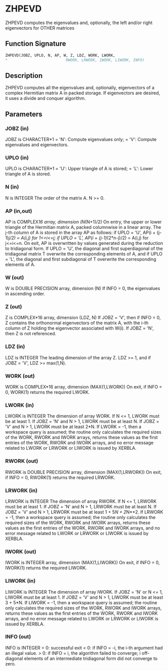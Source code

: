 # ZHPEVD

ZHPEVD computes the eigenvalues and, optionally, the left and/or right eigenvectors for OTHER matrices

## Function Signature

```fortran
ZHPEVD(JOBZ, UPLO, N, AP, W, Z, LDZ, WORK, LWORK,
*                          RWORK, LRWORK, IWORK, LIWORK, INFO)
```

## Description


 ZHPEVD computes all the eigenvalues and, optionally, eigenvectors of
 a complex Hermitian matrix A in packed storage.  If eigenvectors are
 desired, it uses a divide and conquer algorithm.


## Parameters

### JOBZ (in)

JOBZ is CHARACTER*1 = 'N': Compute eigenvalues only; = 'V': Compute eigenvalues and eigenvectors.

### UPLO (in)

UPLO is CHARACTER*1 = 'U': Upper triangle of A is stored; = 'L': Lower triangle of A is stored.

### N (in)

N is INTEGER The order of the matrix A. N >= 0.

### AP (in,out)

AP is COMPLEX*16 array, dimension (N*(N+1)/2) On entry, the upper or lower triangle of the Hermitian matrix A, packed columnwise in a linear array. The j-th column of A is stored in the array AP as follows: if UPLO = 'U', AP(i + (j-1)*j/2) = A(i,j) for 1<=i<=j; if UPLO = 'L', AP(i + (j-1)*(2*n-j)/2) = A(i,j) for j<=i<=n. On exit, AP is overwritten by values generated during the reduction to tridiagonal form. If UPLO = 'U', the diagonal and first superdiagonal of the tridiagonal matrix T overwrite the corresponding elements of A, and if UPLO = 'L', the diagonal and first subdiagonal of T overwrite the corresponding elements of A.

### W (out)

W is DOUBLE PRECISION array, dimension (N) If INFO = 0, the eigenvalues in ascending order.

### Z (out)

Z is COMPLEX*16 array, dimension (LDZ, N) If JOBZ = 'V', then if INFO = 0, Z contains the orthonormal eigenvectors of the matrix A, with the i-th column of Z holding the eigenvector associated with W(i). If JOBZ = 'N', then Z is not referenced.

### LDZ (in)

LDZ is INTEGER The leading dimension of the array Z. LDZ >= 1, and if JOBZ = 'V', LDZ >= max(1,N).

### WORK (out)

WORK is COMPLEX*16 array, dimension (MAX(1,LWORK)) On exit, if INFO = 0, WORK(1) returns the required LWORK.

### LWORK (in)

LWORK is INTEGER The dimension of array WORK. If N <= 1, LWORK must be at least 1. If JOBZ = 'N' and N > 1, LWORK must be at least N. If JOBZ = 'V' and N > 1, LWORK must be at least 2*N. If LWORK = -1, then a workspace query is assumed; the routine only calculates the required sizes of the WORK, RWORK and IWORK arrays, returns these values as the first entries of the WORK, RWORK and IWORK arrays, and no error message related to LWORK or LRWORK or LIWORK is issued by XERBLA.

### RWORK (out)

RWORK is DOUBLE PRECISION array, dimension (MAX(1,LRWORK)) On exit, if INFO = 0, RWORK(1) returns the required LRWORK.

### LRWORK (in)

LRWORK is INTEGER The dimension of array RWORK. If N <= 1, LRWORK must be at least 1. If JOBZ = 'N' and N > 1, LRWORK must be at least N. If JOBZ = 'V' and N > 1, LRWORK must be at least 1 + 5*N + 2*N**2. If LRWORK = -1, then a workspace query is assumed; the routine only calculates the required sizes of the WORK, RWORK and IWORK arrays, returns these values as the first entries of the WORK, RWORK and IWORK arrays, and no error message related to LWORK or LRWORK or LIWORK is issued by XERBLA.

### IWORK (out)

IWORK is INTEGER array, dimension (MAX(1,LIWORK)) On exit, if INFO = 0, IWORK(1) returns the required LIWORK.

### LIWORK (in)

LIWORK is INTEGER The dimension of array IWORK. If JOBZ = 'N' or N <= 1, LIWORK must be at least 1. If JOBZ = 'V' and N > 1, LIWORK must be at least 3 + 5*N. If LIWORK = -1, then a workspace query is assumed; the routine only calculates the required sizes of the WORK, RWORK and IWORK arrays, returns these values as the first entries of the WORK, RWORK and IWORK arrays, and no error message related to LWORK or LRWORK or LIWORK is issued by XERBLA.

### INFO (out)

INFO is INTEGER = 0: successful exit < 0: if INFO = -i, the i-th argument had an illegal value. > 0: if INFO = i, the algorithm failed to converge; i off-diagonal elements of an intermediate tridiagonal form did not converge to zero.

